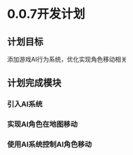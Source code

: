 ﻿# 0.0.7开发计划

## 计划目标

添加游戏AI行为系统，优化实现角色移动相关

## 计划完成模块

### 引入AI系统

### 实现AI角色在地图移动

### 使用AI系统控制AI角色移动